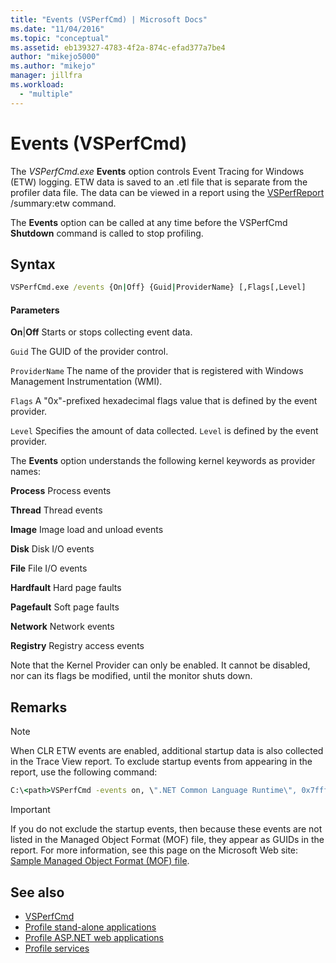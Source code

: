 ```yaml
---
title: "Events (VSPerfCmd) | Microsoft Docs"
ms.date: "11/04/2016"
ms.topic: "conceptual"
ms.assetid: eb139327-4783-4f2a-874c-efad377a7be4
author: "mikejo5000"
ms.author: "mikejo"
manager: jillfra
ms.workload:
  - "multiple"
---
```

# Events (VSPerfCmd)
The *VSPerfCmd.exe* **Events** option controls Event Tracing for Windows (ETW) logging. ETW data is saved to an .etl file that is separate from the profiler data file. The data can be viewed in a report using the [VSPerfReport](../profiling/vsperfreport.md) /summary:etw command.

 The **Events** option can be called at any time before the VSPerfCmd **Shutdown** command is called to stop profiling.

## Syntax

```cmd
VSPerfCmd.exe /events {On|Off} {Guid|ProviderName} [,Flags[,Level]
```

#### Parameters
 **On**&#124;**Off**
 Starts or stops collecting event data.

 `Guid`
 The GUID of the provider control.

 `ProviderName`
 The name of the provider that is registered with Windows Management Instrumentation (WMI).

 `Flags`
 A "0x"-prefixed hexadecimal flags value that is defined by the event provider.

 `Level`
 Specifies the amount of data collected. `Level` is defined by the event provider.

 The **Events** option understands the following kernel keywords as provider names:

 **Process**
 Process events

 **Thread**
 Thread events

 **Image**
 Image load and unload events

 **Disk**
 Disk I/O events

 **File**
 File I/O events

 **Hardfault**
 Hard page faults

 **Pagefault**
 Soft page faults

 **Network**
 Network events

 **Registry**
 Registry access events

 Note that the Kernel Provider can only be enabled. It cannot be disabled, nor can its flags be modified, until the monitor shuts down.

## Remarks

> [!NOTE]
> When CLR ETW events are enabled, additional startup data is also collected in the Trace View report. To exclude startup events from appearing in the report, use the following command:

```cmd
C:\<path>VSPerfCmd -events on, \".NET Common Language Runtime\", 0x7fffffff, 5
```

> [!IMPORTANT]
> If you do not exclude the startup events, then because these events are not listed in the Managed Object Format (MOF) file, they appear as GUIDs in the report. For more information, see this page on the Microsoft Web site: [Sample Managed Object Format (MOF) file](http://go.microsoft.com/fwlink/?linkid=37118).

## See also
- [VSPerfCmd](../profiling/vsperfcmd.md)
- [Profile stand-alone applications](../profiling/command-line-profiling-of-stand-alone-applications.md)
- [Profile ASP.NET web applications](../profiling/command-line-profiling-of-aspnet-web-applications.md)
- [Profile services](../profiling/command-line-profiling-of-services.md)
